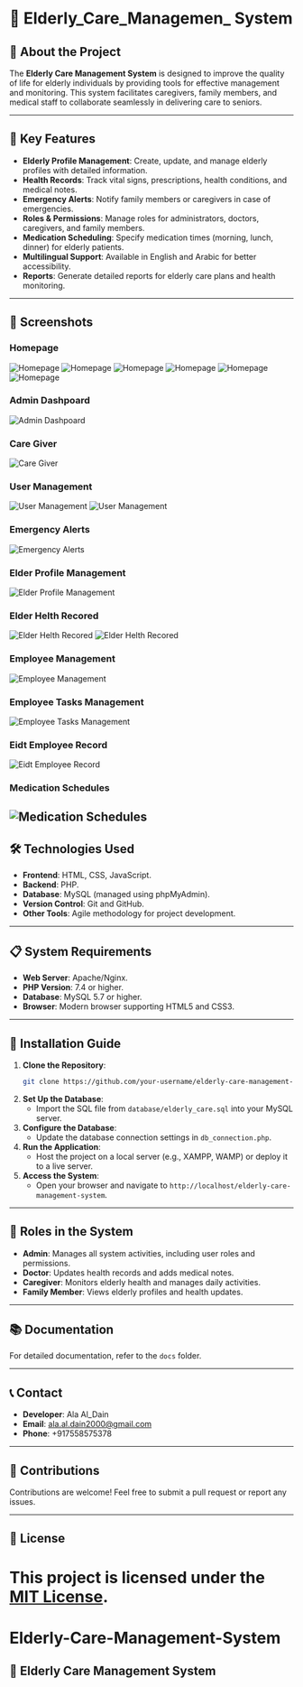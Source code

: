 # 🧓 Elderly_Care_Managemen_ System

## 📖 About the Project
The **Elderly Care Management System** is designed to improve the quality of life for elderly individuals by providing tools for effective management and monitoring. This system facilitates caregivers, family members, and medical staff to collaborate seamlessly in delivering care to seniors.

---

## 🌟 Key Features
- **Elderly Profile Management**: Create, update, and manage elderly profiles with detailed information.
- **Health Records**: Track vital signs, prescriptions, health conditions, and medical notes.
- **Emergency Alerts**: Notify family members or caregivers in case of emergencies.
- **Roles & Permissions**: Manage roles for administrators, doctors, caregivers, and family members.
- **Medication Scheduling**: Specify medication times (morning, lunch, dinner) for elderly patients.
- **Multilingual Support**: Available in English and Arabic for better accessibility.
- **Reports**: Generate detailed reports for elderly care plans and health monitoring.

---

## 📸 Screenshots
### Homepage
![Homepage](screenshots/homepage.png)
![Homepage](screenshots/homepage1.png)
![Homepage](screenshots/homepage2.png)
![Homepage](screenshots/homepage3.png)
![Homepage](screenshots/homepage4.png)
![Homepage](screenshots/homepage5.png)

### Admin Dashpoard
![Admin Dashpoard](screenshots/admindashpoard.png)

### Care Giver
![Care Giver](screenshots/Caregiverpage1.png)

### User Management
![User Management](screenshots/user-management.png)
![User Management](screenshots/edit-user-profile.png)

### Emergency Alerts
![Emergency Alerts](screenshots/alertmessages.png)

### Elder Profile Management 
![Elder Profile Management](screenshots/elder-profile-dashpoard.png)

### Elder Helth Recored
![Elder Helth Recored](screenshots/elder-health-record.png)
![Elder Helth Recored](screenshots/health-records.png)

### Employee Management 
![Employee Management](screenshots/staff-list.png)
### Employee Tasks Management
![Employee Tasks Management](screenshots/employee-tasks.png)

### Eidt Employee Record
![Eidt Employee Record](screenshots/edit-employee-record.png)

### Medication Schedules
![Medication Schedules](screenshots/medication-schedule.png)
---

## 🛠️ Technologies Used
- **Frontend**: HTML, CSS, JavaScript.
- **Backend**: PHP.
- **Database**: MySQL (managed using phpMyAdmin).
- **Version Control**: Git and GitHub.
- **Other Tools**: Agile methodology for project development.

---

## 📋 System Requirements
- **Web Server**: Apache/Nginx.
- **PHP Version**: 7.4 or higher.
- **Database**: MySQL 5.7 or higher.
- **Browser**: Modern browser supporting HTML5 and CSS3.

---

## 🚀 Installation Guide
1. **Clone the Repository**:
    ```bash
    git clone https://github.com/your-username/elderly-care-management-system.git
    ```
2. **Set Up the Database**:
    - Import the SQL file from `database/elderly_care.sql` into your MySQL server.
3. **Configure the Database**:
    - Update the database connection settings in `db_connection.php`.
4. **Run the Application**:
    - Host the project on a local server (e.g., XAMPP, WAMP) or deploy it to a live server.
5. **Access the System**:
    - Open your browser and navigate to `http://localhost/elderly-care-management-system`.

---

## 👤 Roles in the System
- **Admin**: Manages all system activities, including user roles and permissions.
- **Doctor**: Updates health records and adds medical notes.
- **Caregiver**: Monitors elderly health and manages daily activities.
- **Family Member**: Views elderly profiles and health updates.

---

## 📚 Documentation
For detailed documentation, refer to the `docs` folder.

---

## 📞 Contact
- **Developer**: Ala Al_Dain
- **Email**: [ala.al.dain2000@gmail.com](mailto:ala.al.dain2000@gmail.com)
- **Phone**: +917558575378

---

## 🤝 Contributions
Contributions are welcome! Feel free to submit a pull request or report any issues.

---

## 📝 License
This project is licensed under the [MIT License](LICENSE).
=======
# Elderly-Care-Management-System
## 🧓 Elderly Care Management System
